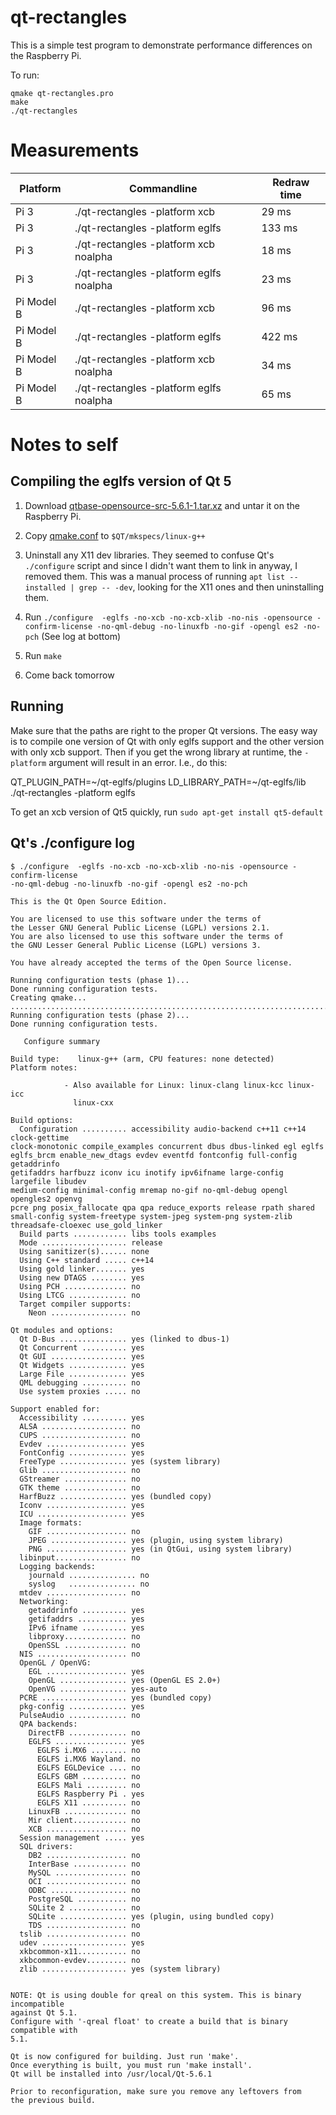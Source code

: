 # qt-rectangles

This is a simple test program to demonstrate performance differences on the
Raspberry Pi.

To run:

    qmake qt-rectangles.pro
    make
    ./qt-rectangles

# Measurements

| Platform   | Commandline                             | Redraw time |
|------------|-----------------------------------------|-------------|
| Pi 3       | ./qt-rectangles -platform xcb           | 29 ms       |
| Pi 3       | ./qt-rectangles -platform eglfs         | 133 ms      |
| Pi 3       | ./qt-rectangles -platform xcb noalpha   | 18 ms       |
| Pi 3       | ./qt-rectangles -platform eglfs noalpha | 23 ms       |
| Pi Model B | ./qt-rectangles -platform xcb           | 96 ms       |
| Pi Model B | ./qt-rectangles -platform eglfs         | 422 ms      |
| Pi Model B | ./qt-rectangles -platform xcb noalpha   | 34 ms       |
| Pi Model B | ./qt-rectangles -platform eglfs noalpha | 65 ms       |

# Notes to self

## Compiling the eglfs version of Qt 5

1. Download [qtbase-opensource-src-5.6.1-1.tar.xz](http://download.qt.io/official_releases/qt/5.6/5.6.1-1/submodules/qtbase-opensource-src-5.6.1-1.tar.xz) and
untar it on the Raspberry Pi.

2. Copy [qmake.conf](assets/qmake.conf) to `$QT/mkspecs/linux-g++`

3. Uninstall any X11 dev libraries. They seemed to confuse Qt's `./configure`
   script and since I didn't want them to link in anyway, I removed them. This
   was a manual process of running `apt list --installed | grep -- -dev`,
   looking for the X11 ones and then uninstalling them.

4. Run `./configure  -eglfs -no-xcb -no-xcb-xlib -no-nis -opensource -confirm-license -no-qml-debug -no-linuxfb -no-gif -opengl es2 -no-pch`
   (See log at bottom)

5. Run `make`

6. Come back tomorrow

## Running

Make sure that the paths are right to the proper Qt versions. The easy way is to
compile one version of Qt with only eglfs support and the other version with
only xcb support. Then if you get the wrong library at runtime, the `-platform`
argument will result in an error. I.e., do this:

  QT_PLUGIN_PATH=~/qt-eglfs/plugins LD_LIBRARY_PATH=~/qt-eglfs/lib ./qt-rectangles -platform eglfs

To get an xcb version of Qt5 quickly, run `sudo apt-get install qt5-default`

## Qt's ./configure log

```
$ ./configure  -eglfs -no-xcb -no-xcb-xlib -no-nis -opensource -confirm-license
-no-qml-debug -no-linuxfb -no-gif -opengl es2 -no-pch

This is the Qt Open Source Edition.

You are licensed to use this software under the terms of
the Lesser GNU General Public License (LGPL) versions 2.1.
You are also licensed to use this software under the terms of
the GNU Lesser General Public License (LGPL) versions 3.

You have already accepted the terms of the Open Source license.

Running configuration tests (phase 1)...
Done running configuration tests.
Creating qmake...
.............................................................................Done.
Running configuration tests (phase 2)...
Done running configuration tests.

   Configure summary

Build type:    linux-g++ (arm, CPU features: none detected)
Platform notes:

            - Also available for Linux: linux-clang linux-kcc linux-icc
              linux-cxx

Build options:
  Configuration .......... accessibility audio-backend c++11 c++14 clock-gettime
clock-monotonic compile_examples concurrent dbus dbus-linked egl eglfs
eglfs_brcm enable_new_dtags evdev eventfd fontconfig full-config getaddrinfo
getifaddrs harfbuzz iconv icu inotify ipv6ifname large-config largefile libudev
medium-config minimal-config mremap no-gif no-qml-debug opengl opengles2 openvg
pcre png posix_fallocate qpa qpa reduce_exports release rpath shared
small-config system-freetype system-jpeg system-png system-zlib
threadsafe-cloexec use_gold_linker
  Build parts ............ libs tools examples
  Mode ................... release
  Using sanitizer(s)...... none
  Using C++ standard ..... c++14
  Using gold linker....... yes
  Using new DTAGS ........ yes
  Using PCH .............. no
  Using LTCG ............. no
  Target compiler supports:
    Neon ................. no

Qt modules and options:
  Qt D-Bus ............... yes (linked to dbus-1)
  Qt Concurrent .......... yes
  Qt GUI ................. yes
  Qt Widgets ............. yes
  Large File ............. yes
  QML debugging .......... no
  Use system proxies ..... no

Support enabled for:
  Accessibility .......... yes
  ALSA ................... no
  CUPS ................... no
  Evdev .................. yes
  FontConfig ............. yes
  FreeType ............... yes (system library)
  Glib ................... no
  GStreamer .............. no
  GTK theme .............. no
  HarfBuzz ............... yes (bundled copy)
  Iconv .................. yes
  ICU .................... yes
  Image formats:
    GIF .................. no
    JPEG ................. yes (plugin, using system library)
    PNG .................. yes (in QtGui, using system library)
  libinput................ no
  Logging backends:
    journald ............... no
    syslog   ............... no
  mtdev .................. no
  Networking:
    getaddrinfo .......... yes
    getifaddrs ........... yes
    IPv6 ifname .......... yes
    libproxy.............. no
    OpenSSL .............. no
  NIS .................... no
  OpenGL / OpenVG:
    EGL .................. yes
    OpenGL ............... yes (OpenGL ES 2.0+)
    OpenVG ............... yes-auto
  PCRE ................... yes (bundled copy)
  pkg-config ............. yes
  PulseAudio ............. no
  QPA backends:
    DirectFB ............. no
    EGLFS ................ yes
      EGLFS i.MX6 ........ no
      EGLFS i.MX6 Wayland. no
      EGLFS EGLDevice .... no
      EGLFS GBM .......... no
      EGLFS Mali ......... no
      EGLFS Raspberry Pi . yes
      EGLFS X11 .......... no
    LinuxFB .............. no
    Mir client............ no
    XCB .................. no
  Session management ..... yes
  SQL drivers:
    DB2 .................. no
    InterBase ............ no
    MySQL ................ no
    OCI .................. no
    ODBC ................. no
    PostgreSQL ........... no
    SQLite 2 ............. no
    SQLite ............... yes (plugin, using bundled copy)
    TDS .................. no
  tslib .................. no
  udev ................... yes
  xkbcommon-x11........... no
  xkbcommon-evdev......... no
  zlib ................... yes (system library)


NOTE: Qt is using double for qreal on this system. This is binary incompatible
against Qt 5.1.
Configure with '-qreal float' to create a build that is binary compatible with
5.1.

Qt is now configured for building. Just run 'make'.
Once everything is built, you must run 'make install'.
Qt will be installed into /usr/local/Qt-5.6.1

Prior to reconfiguration, make sure you remove any leftovers from
the previous build.
```
